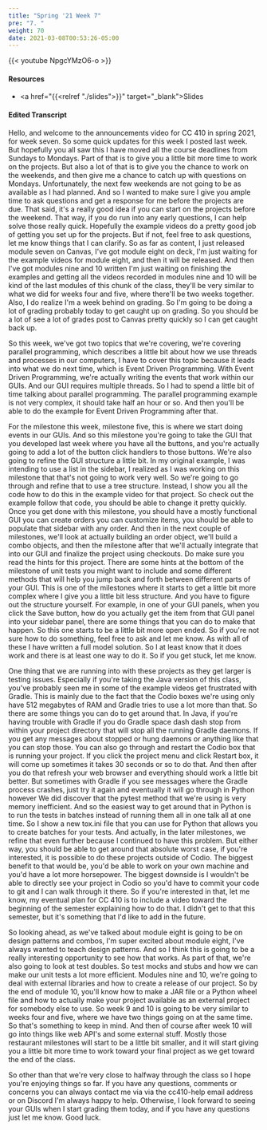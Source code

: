 ```yaml
---
title: "Spring '21 Week 7"
pre: "7. "
weight: 70
date: 2021-03-08T00:53:26-05:00
---
```


{{< youtube NpgcYMzO6-o >}}

#### Resources

* <a href="{{<relref "./slides">}}" target="_blank">Slides</a>

#### Edited Transcript

Hello, and welcome to the announcements video for CC 410 in spring 2021, for week seven. So some quick updates for this week I posted last week. But hopefully you all saw this I have moved all the course deadlines from Sundays to Mondays. Part of that is to give you a little bit more time to work on the projects. But also a lot of that is to give you the chance to work on the weekends, and then give me a chance to catch up with questions on Mondays. Unfortunately, the next few weekends are not going to be as available as I had planned. And so I wanted to make sure I give you ample time to ask questions and get a response for me before the projects are due. That said, it's a really good idea if you can start on the projects before the weekend. That way, if you do run into any early questions, I can help solve those really quick. Hopefully the example videos do a pretty good job of getting you set up for the projects. But if not, feel free to ask questions, let me know things that I can clarify. So as far as content, I just released module seven on Canvas, I've got module eight on deck, I'm just waiting for the example videos for module eight, and then it will be released. And then I've got modules nine and 10 written I'm just waiting on finishing the examples and getting all the videos recorded in modules nine and 10 will be kind of the last modules of this chunk of the class, they'll be very similar to what we did for weeks four and five, where there'll be two weeks together. Also, I do realize I'm a week behind on grading. So I'm going to be doing a lot of grading probably today to get caught up on grading. So you should be a lot of see a lot of grades post to Canvas pretty quickly so I can get caught back up. 

So this week, we've got two topics that we're covering, we're covering parallel programming, which describes a little bit about how we use threads and processes in our computers, I have to cover this topic because it leads into what we do next time, which is Event Driven Programming. With Event Driven Programming, we're actually writing the events that work within our GUIs. And our GUI requires multiple threads. So I had to spend a little bit of time talking about parallel programming. The parallel programming example is not very complex, it should take half an hour or so. And then you'll be able to do the example for Event Driven Programming after that. 

For the milestone this week, milestone five, this is where we start doing events in our GUIs. And so this milestone you're going to take the GUI that you developed last week where you have all the buttons, and you're actually going to add a lot of the button click handlers to those buttons. We're also going to refine the GUI structure a little bit. In my original example, I was intending to use a list in the sidebar, I realized as I was working on this milestone that that's not going to work very well. So we're going to go through and refine that to use a tree structure. Instead, I show you all the code how to do this in the example video for that project. So check out the example follow that code, you should be able to change it pretty quickly. Once you get done with this milestone, you should have a mostly functional GUI you can create orders you can customize items, you should be able to populate that sidebar with any order. And then in the next couple of milestones, we'll look at actually building an order object, we'll build a combo objects, and then the milestone after that we'll actually integrate that into our GUI and finalize the project using checkouts. Do make sure you read the hints for this project. There are some hints at the bottom of the milestone of unit tests you might want to include and some different methods that will help you jump back and forth between different parts of your GUI. This is one of the milestones where it starts to get a little bit more complex where I give you a little bit less structure. And you have to figure out the structure yourself. For example, in one of your GUI panels, when you click the Save button, how do you actually get the item from that GUI panel into your sidebar panel, there are some things that you can do to make that happen. So this one starts to be a little bit more open ended. So if you're not sure how to do something, feel free to ask and let me know. As with all of these I have written a full model solution. So I at least know that it does work and there is at least one way to do it. So if you get stuck, let me know. 

One thing that we are running into with these projects as they get larger is testing issues. Especially if you're taking the Java version of this class, you've probably seen me in some of the example videos get frustrated with Gradle. This is mainly due to the fact that the Codio boxes we're using only have 512 megabytes of RAM and Gradle tries to use a lot more than that. So there are some things you can do to get around that. In Java, if you're having trouble with Gradle if you do Gradle space dash dash stop from within your project directory that will stop all the running Gradle daemons. If you get any messages about stopped or hung daemons or anything like that you can stop those. You can also go through and restart the Codio box that is running your project. If you click the project menu and click Restart box, it will come up sometimes it takes 30 seconds or so to do that. And then after you do that refresh your web browser and everything should work a little bit better. But sometimes with Gradle if you see messages where the Gradle process crashes, just try it again and eventually it will go through in Python however We did discover that the pytest method that we're using is very memory inefficient. And so the easiest way to get around that in Python is to run the tests in batches instead of running them all in one talk all at one time. So I show a new tox.ini file that you can use for Python that allows you to create batches for your tests. And actually, in the later milestones, we refine that even further because I continued to have this problem. But either way, you should be able to get around that absolute worst case, if you're interested, it is possible to do these projects outside of Codio. The biggest benefit to that would be, you'd be able to work on your own machine and you'd have a lot more horsepower. The biggest downside is I wouldn't be able to directly see your project in Codio so you'd have to commit your code to git and I can walk through it there. So if you're interested in that, let me know, my eventual plan for CC 410 is to include a video toward the beginning of the semester explaining how to do that. I didn't get to that this semester, but it's something that I'd like to add in the future. 

So looking ahead, as we've talked about module eight is going to be on design patterns and combos, I'm super excited about module eight, I've always wanted to teach design patterns. And so I think this is going to be a really interesting opportunity to see how that works. As part of that, we're also going to look at test doubles. So test mocks and stubs and how we can make our unit tests a lot more efficient. Modules nine and 10, we're going to deal with external libraries and how to create a release of our project. So by the end of module 10, you'll know how to make a JAR file or a Python wheel file and how to actually make your project available as an external project for somebody else to use. So week 9 and 10 is going to be very similar to weeks four and five, where we have two things going on at the same time. So that's something to keep in mind. And then of course after week 10 will go into things like web API's and some external stuff. Mostly those restaurant milestones will start to be a little bit smaller, and it will start giving you a little bit more time to work toward your final project as we get toward the end of the class. 

So other than that we're very close to halfway through the class so I hope you're enjoying things so far. If you have any questions, comments or concerns you can always contact me via via the cc410-help email address or on Discord I'm always happy to help. Otherwise, I look forward to seeing your GUIs when I start grading them today, and if you have any questions just let me know. Good luck. 



